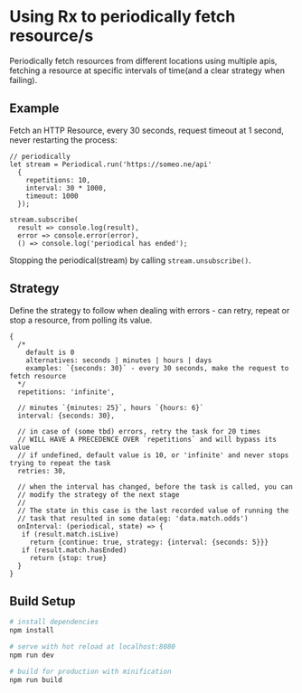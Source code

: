 Using Rx to periodically fetch resource/s
=========================================

Periodically fetch resources from different locations using multiple apis, 
fetching a resource at specific intervals of time(and a clear strategy when failing).

## Example

Fetch an HTTP Resource, every 30 seconds, request timeout at 1 second,
never restarting the process:

    // periodically
    let stream = Periodical.run('https://someo.ne/api'
      {
        repetitions: 10,
        interval: 30 * 1000,
        timeout: 1000
      });
    
    stream.subscribe(
      result => console.log(result),
      error => console.error(error),
      () => console.log('periodical has ended');
      
Stopping the periodical(stream) by calling `stream.unsubscribe()`.

## Strategy

Define the strategy to follow when dealing with errors - can retry, repeat or stop
a resource, from polling its value.

    {
      /*
        default is 0
        alternatives: seconds | minutes | hours | days
        examples: `{seconds: 30}` - every 30 seconds, make the request to fetch resource
      */
      repetitions: 'infinite',

      // minutes `{minutes: 25}`, hours `{hours: 6}`
      interval: {seconds: 30},

      // in case of (some tbd) errors, retry the task for 20 times
      // WILL HAVE A PRECEDENCE OVER `repetitions` and will bypass its value
      // if undefined, default value is 10, or 'infinite' and never stops trying to repeat the task
      retries: 30,

      // when the interval has changed, before the task is called, you can  
      // modify the strategy of the next stage
      //
      // The state in this case is the last recorded value of running the
      // task that resulted in some data(eg: 'data.match.odds')
      onInterval: (periodical, state) => {
       if (result.match.isLive) 
         return {continue: true, strategy: {interval: {seconds: 5}}}
       if (result.match.hasEnded) 
         return {stop: true}
      }
    }

## Build Setup

``` bash
# install dependencies
npm install

# serve with hot reload at localhost:8080
npm run dev

# build for production with minification
npm run build
```
